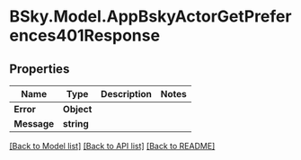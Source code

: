 # BSky.Model.AppBskyActorGetPreferences401Response

## Properties

Name | Type | Description | Notes
------------ | ------------- | ------------- | -------------
**Error** | **Object** |  | 
**Message** | **string** |  | 

[[Back to Model list]](../README.md#documentation-for-models) [[Back to API list]](../README.md#documentation-for-api-endpoints) [[Back to README]](../README.md)

